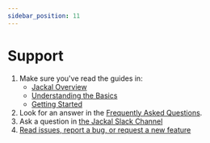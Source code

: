 ```yaml
---
sidebar_position: 11
---
```


# Support

1. Make sure you've read the guides in:
   - [Jackal Overview](./0-jackal-overview.md)
   - [Understanding the Basics](1-getting-started/1-understand-the-basics.md)
   - [Getting Started](./1-getting-started/index.md)
2. Look for an answer in the [Frequently Asked Questions](./8-faq.md).
3. Ask a question in [the Jackal Slack Channel](https://kubernetes.slack.com/archives/C03B6BJAUJ3)
4. [Read issues, report a bug, or request a new feature](https://github.com/racer159/jackal/issues)
